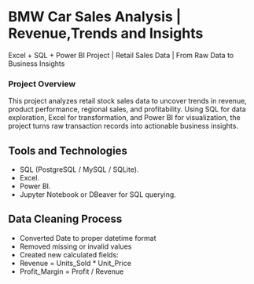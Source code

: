 # BMW Car Sales Analysis | Revenue,Trends and Insights
Excel + SQL + Power BI Project | Retail Sales Data | From Raw Data to Business Insights

### Project Overview
This project analyzes retail stock sales data to uncover trends in revenue, product performance, regional sales, and profitability.
Using SQL for data exploration, Excel for transformation, and Power BI for visualization, the project turns raw transaction records into actionable business insights.

## Tools and Technologies
* SQL (PostgreSQL / MySQL / SQLite).
* Excel.
* Power BI.
* Jupyter Notebook or DBeaver for SQL querying.

## Data Cleaning Process
* Converted Date to proper datetime format
* Removed missing or invalid values
* Created new calculated fields:
* Revenue = Units_Sold * Unit_Price
* Profit_Margin = Profit / Revenue

  

